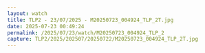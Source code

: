 ```yaml
---
layout: watch
title: TLP2 - 23/07/2025 - M20250723_004924_TLP_2T.jpg
date: 2025-07-23 00:49:24
permalink: /2025/07/23/watch/M20250723_004924_TLP_2
capture: TLP2/2025/202507/20250722/M20250723_004924_TLP_2T.jpg
---
```

